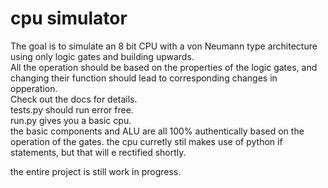 # cpu simulator  

The goal is to simulate an 8 bit CPU with a von Neumann type architecture using only logic gates and building upwards.  
All the operation should be based on the properties of the logic gates, and changing their function should lead to corresponding changes in opperation.  
Check out the docs for details.  
tests.py should run error free.  
run.py gives you a basic cpu.  
the basic components and ALU are all 100% authentically based on the operation of the gates. the cpu curretly stil makes use of python if statements, but that will e rectified shortly.  

the entire project is still work in progress.

